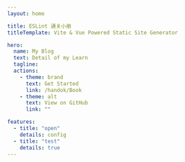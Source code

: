 ```yaml
---
layout: home

title: ESLint 通关小册
titleTemplate: Vite & Vue Powered Static Site Generator

hero:
  name: My Blog
  text: Detail of my Learn 
  tagline: 
  actions:
    - theme: brand
      text: Get Started
      link: /handok/Book
    - theme: alt
      text: View on GitHub
      link: ""

features:
  - title: "open"
    details: config
  - title: "test"
    details: true
---
```

